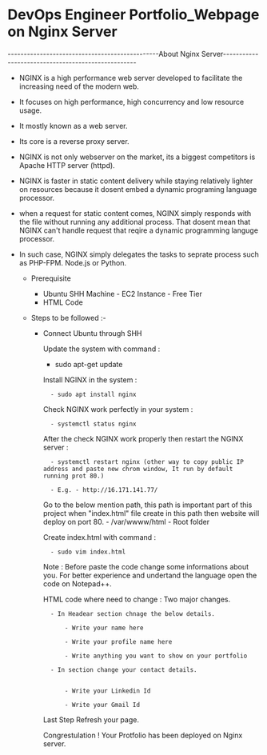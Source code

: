 # DevOps Engineer Portfolio_Webpage on Nginx Server

  -----------------------------------------------About Nginx Server---------------------------------------------------

-  NGINX is a high performance web server developed to facilitate the increasing need of the modern web.
-  It focuses on high performance, high concurrency and low resource usage.
-  It mostly known as a web server.
-  Its core is a reverse proxy server.
-  NGINX  is not only webserver on the market, its a biggest competitors is Apache HTTP server (httpd).
-  NGINX is faster in static content delivery while staying relatively lighter on resources because it dosent embed a dynamic programing language processor.
-  when a request for static content comes, NGINX simply responds with the file without running any additional process. That dosent mean that NGINX can't handle
   request that reqire a dynamic programming languge processor.
-  In such case, NGINX simply delegates the tasks to seprate process such as PHP-FPM. Node.js or Python.

	- Prerequisite
   		 - Ubuntu SHH Machine - EC2 Instance - Free Tier 
   		 - HTML Code

	- Steps to be followed :-

   		- Connect Ubuntu through SHH

    		Update the system with command :

	   		- sudo apt-get update

    		Install NGINX in the system :

       			- sudo apt install nginx
      
    		Check NGINX work perfectly in your system :   

       			- systemctl status nginx

    		After the check NGINX work properly then restart the NGINX server :

       			- systemctl restart nginx (other way to copy public IP address and paste new chrom window, It run by default running prot 80.)

       			- E.g. - http://16.171.141.77/

    		Go to the below mention path, this path is important part of this project when "index.html" file create in this path then website will deploy on 		port 80.
          		- /var/wwww/html - Root folder

    		Create index.html with command :

       			- sudo vim index.html

    		Note :  Before paste the code change some informations about you.
           		For better experience and undertand the language open the code on Notepad++.

    		HTML code where need to change : Two major changes.
       
       			- In Headear section chnage the below details.
       
       				- Write your name here
       
       				- Write your profile name here
       
       				- Write anything you want to show on your portfolio
      
      			- In section change your contact details.
       
       
       				- Write your Linkedin Id
       
       				- Write your Gmail Id
        
    		Last Step Refresh your page.

    		Congrestulation ! Your Protfolio has been deployed on Nginx server.
    
